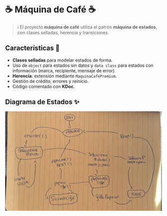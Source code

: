 # ☕ Máquina de Café ☕

> ℹ️ El proyecto **máquina de café** utiliza el patrón **máquina de estados**, con clases selladas, herencia y transiciones.  

## Características 🧠

- **Clases selladas** para modelar estados de forma.
- Uso de `object` para estados sin datos y `data class` para estados con información (marca, recipiente, mensaje de error).
- **Herencia**: extensión mediante `MaquinaCafePremium`.
- Gestión de crédito, errores y reinicio.
- Código comentado con **KDoc**.

## Diagrama de Estados ✨

![Máquina de café](diagrama_estados.jpg)
